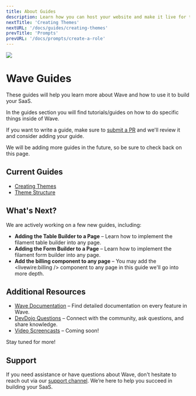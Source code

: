 ```yaml
---
title: About Guides
description: Learn how you can host your website and make it live for the world to see.
nextTitle: 'Creating Themes'
nextURL: '/docs/guides/creating-themes'
prevTitle: 'Prompts'
prevURL: '/docs/prompts/create-a-role' 
---
```



<div class="flex items-stretch p-5 mb-12 border border-gray-200 rounded-md md:mb5">
   <img class="hidden w-auto h-12 my-0 mr-5 md:h-20 md:block" src="https://cdn.devdojo.com/images/august2024/user-guide.png" />
   <div class="flex flex-col items-start justify-center h-100">
      <h1 class="mb-0 text-base md:text-3xl">Wave Guides</h1>
      <p class="my-1">These guides will help you learn more about Wave and how to use it to build your SaaS.</p>
   </div>
</div>

In the guides section you will find tutorials/guides on how to do specific things inside of Wave. 

If you want to write a guide, make sure to <a href="https://github.com/thedevdojo/wave-website" target="_blank">submit a PR</a> and we'll review it and consider adding your guide.

We will be adding more guides in the future, so be sure to check back on this page.

## Current Guides

 - <a href="{ url('/docs/guides/creating-themes') }">Creating Themes</a>
 - <a href="{ url('/docs/guides/theme-structure') }">Theme Structure</a>

## What's Next?

We are actively working on a few new guides, including:

- **Adding the Table Builder to a Page** – Learn how to implement the filament table builder into any page.
- **Adding the Form Builder to a Page** – Learn how to implement the filament form builder into any page.
- **Add the billing component to any page** – You may add the <livewire:billing /> component to any page in this guide we'll go into more depth.
  
## Additional Resources

- <a href="{ url('/docs') }">Wave Documentation</a> – Find detailed documentation on every feature in Wave.
- <a href="https://devdojo.com/questions" target="_blank">DevDojo Questions</a> – Connect with the community, ask questions, and share knowledge.
- <a href="https://devdojo.com/wave/screencasts" target="_blank">Video Screencasts</a> – Coming soon!
  
Stay tuned for more!

## Support

If you need assistance or have questions about Wave, don't hesitate to reach out via our [support channel](https://devdojo.com/help). We’re here to help you succeed in building your SaaS.